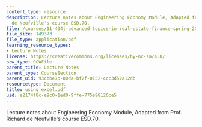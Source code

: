 ```yaml
---
content_type: resource
description: Lecture notes about Engineering Economy Module, Adapted from Prof. Richard
  de Neufville's course ESD.70.
file: /courses/11-434j-advanced-topics-in-real-estate-finance-spring-2007/e2174f8ce9c01ed09ffe775e98120ce5_using_excel.pdf
file_size: 149373
file_type: application/pdf
learning_resource_types:
- Lecture Notes
license: https://creativecommons.org/licenses/by-nc-sa/4.0/
ocw_type: OCWFile
parent_title: Lecture Notes
parent_type: CourseSection
parent_uid: 93cbbe7b-80da-bf2f-0152-ccc3d52a12db
resourcetype: Document
title: using_excel.pdf
uid: e2174f8c-e9c0-1ed0-9ffe-775e98120ce5
---
```

Lecture notes about Engineering Economy Module, Adapted from Prof. Richard de Neufville's course ESD.70.